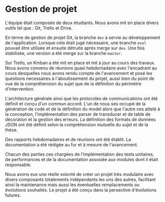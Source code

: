 # Gestion de projet

L'équipe était composée de deux étudiants. Nous avons mit en place divers outils tel que : Git, Trello et Drive.

En terme de gestion de projet Git, la branche `dev` à servie au développement de l'application. 
Lorsque cela était jugé nécessaire, une branche `evol` pouvait être utilisée et ensuite détruite après merge sur `dev`. 
Une fois stabilisée, une version a été merge sur la branche `master`.  

Sur Trello, un Kmban a été mit en place et mit à jour au cours des travaux. Nous avons convenu de réunions 
quasi hebdomadaire avec l'encadrant au cours desquelles nous avons rendu compte de l'avancement et posé les
questions necessaires à l'aboutissement du projet, aussi bien du point de vue de la compréhension du sujet
que de la définition du périmètre d'intervention. 

L'architecture générale ainsi que les protocoles de communications ont été définit et conçu d'un commun accord.
L'un de nous ses occupé de la génération de code et de la définition du model alors que l'autre ces attelé 
à la conception, l'implémentation des parser de transducer et de table de décoration et la gestion des erreurs.
La définition des formats de données JSON ont été définit selon la compréhension mutuelle du sujet et de la thèse.

Des rapports hebdomadaires et de réunions ont été établit. La documentation a été rédigée au fur et à mesure de l'avancement.

Chacun des parties ces chargées de l'implémentation des tests unitaires, de performances et de la documentation assosiée aux modules
dont il était responsable.

Nous avons eux une réelle volonté de créer un projet très modulaire avec divers composants totalements indépendants les uns des autres,
facilitant ainsi la maintenance mais aussi les éventuelles remplacements ou évolutions souhaités. Le projet 
a été conçu dans la persective d'évolutions futures.

